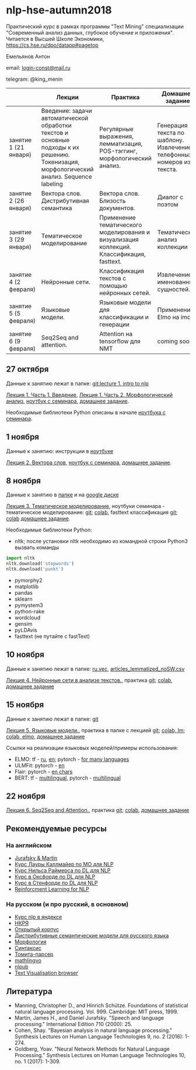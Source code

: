 # nlp-hse-autumn2018
Практический курс в рамках программы "Text Mining" специализации "Современный анализ данных, глубокое обучение и приложения". Читается в Высшей Школе Экономики, https://cs.hse.ru/dpo/datapp#pagetop

Емельянов Антон

email: login-const@mail.ru

telegram: @king_menin

|                       | Лекции                                                                                                                                           | Практика                                                    | Домашнее  задание                                                   |
|-----------------------|--------------------------------------------------------------------------------------------------------------------------------------------------|-------------------------------------------------------------|---------------------------------------------------------------------|
| занятие 1 (21 января)  | Введение: задачи автоматической обработки текстов и основные подходы к их решению. Токенизация, морфологический анализ. Sequence labeling  | Регулярные выражения, лемматизация, POS-тэггинг, морфологический анализ. | Генерация текста по шаблону. Извлечение телефонных номеров из текста.   
| занятие 2 (26 января)  | Вектора слов. Дистрибутивная семантика  | Вектора слов. Близость документов. | Диалог с поэтом   
| занятие 3 (29 января)  | Тематическое моделирование  | Применение тематического моделирования и визуализация коллекций. Классификация, fasttext.| Тематический анализ коллекции
| занятие 4 (2 февраля)  | Нейронные сети. | Классификация текстов с помощью нейронных сетей. | Извлечение именованных сущностей.
| занятие 5 (5 февраля)  | Языковые модели. | Языковые модели для классификации и генерации | Применение Elmo на imdb
| занятие 6 (9 февраля)  | Seq2Seq and attention. | Attention на tensorflow для NMT  | coming soon


## 27 октября

Данные к занятию лежат в папке: [git:lecture 1. intro to nlp](https://github.com/king-menin/nlp-hse-autumn2018/tree/master/lecture%201.%20intro%20to%20nlp)

[Лекция 1. Часть 1. Введение](https://github.com/king-menin/nlp-hse-autumn2018/blob/master/lecture%201.%20intro%20to%20nlp/lecture%201.%20part%201.%20intro.pdf), [Лекция 1. Часть 2. Морфологический анализ](https://github.com/king-menin/nlp-hse-autumn2018/blob/master/lecture%201.%20intro%20to%20nlp/lecture%201.%20part%202.%20morphology.pdf), [ноутбук с семинара](https://github.com/king-menin/nlp-hse-autumn2018/blob/master/lecture%201.%20intro%20to%20nlp/sem1.ipynb), [домашнее задание](https://github.com/king-menin/nlp-hse-autumn2018/blob/master/hw1.ipynb).

Необходимые библиотеки Python описаны в начале [ноутбука с семинара](https://github.com/king-menin/nlp-hse-autumn2018/blob/master/lecture%201.%20intro%20to%20nlp/sem1.ipynb).


## 1 ноября

Данные к занятию: инструкции в [ноутбуке](https://github.com/king-menin/nlp-hse-autumn2018/blob/master/lecture%202.%20word%20vectors/ds.ipynb)

[Лекция 2. Вектора слов](https://github.com/king-menin/nlp-hse-autumn2018/blob/master/lecture%202.%20word%20vectors/word%20vectors.pdf), [ноутбук с семинара](https://github.com/king-menin/nlp-hse-autumn2018/blob/master/lecture%202.%20word%20vectors/ds.ipynb), [домашнее задание](https://github.com/king-menin/nlp-hse-autumn2018/blob/master/hw2.ipynb).


## 8 ноября

Данные к занятию в [папке](https://github.com/king-menin/nlp-hse-autumn2018/tree/master/lecture%203.%20topic%20modeling%20and%20classification) и на [google диске](https://drive.google.com/file/d/19e2fOFpykP4iWCCCxzlJraAilvnVb1m9/view)

[Лекция 3. Тематическое моделирование](https://github.com/king-menin/nlp-hse-autumn2018/blob/master/lecture%203.%20topic%20modeling%20and%20classification/topic%20modeling.pdf), ноутбуки семинара - тематическое моделирование: [git](https://github.com/king-menin/nlp-hse-autumn2018/blob/master/lecture%203.%20topic%20modeling%20and%20classification/topic_modeling.ipynb); [colab](https://colab.research.google.com/drive/18QKAqSRyHxueej6XBSNLcEgY9Fr7_kAO), fasttext классификация [git](https://github.com/king-menin/nlp-hse-autumn2018/blob/master/lecture%203.%20topic%20modeling%20and%20classification/classification.ipynb); [colab](https://colab.research.google.com/drive/1I9qBSkgILoLl0fLtm7Mqrl6L3xBv3IOr) [домашнее задание](https://github.com/king-menin/nlp-hse-autumn2018/blob/master/hw3.ipynb).

Необходимые библиотеки Python:
* nltk; после установки nltk необходимо из командной строки Python3 вызвать команды
```python
import nltk
nltk.download('stopwords')
nltk.download('punkt')
```
* pymorphy2
* matplotlib
* pandas
* sklearn
* pymystem3
* python-rake
* wordcloud
* gensim
* pyLDAvis
* fasttext (не путайте с fastText)


## 10 ноября

Данные к занятию лежат в папке: [ru.vec](https://www.dropbox.com/s/0x7oxso6x93efzj/ru.tar.gz), [articles_lemmatized_noSW.csv](https://www.dropbox.com/sh/513tgmhz2ollna5/AAB6W-J3zwKDxKHSUnhjaYINa?dl=0&preview=articles_lemmatized_noSW.csv)

[Лекция 4. Нейронные сети в анализе текстов.](https://github.com/king-menin/nlp-hse-autumn2018/blob/master/lecture%204.%20neural%20networks%20in%20nlp/neural%20networks%20in%20nlp.pdf),  практика [git](https://github.com/king-menin/nlp-hse-autumn2018/blob/master/lecture%204.%20neural%20networks%20in%20nlp/RU_FNN_CNN_and_RNN.ipynb); [colab](https://colab.research.google.com/drive/1_CiD5xTMSxXSLdxD3b89pl1jmysc0pet), [домашнее задание](https://github.com/king-menin/nlp-course/blob/master/hw4.ipynb)

## 15 ноября

Данные к занятию лежат в папке: [git](https://github.com/king-menin/nlp-hse-autumn2018/tree/master/lecture%205.%20language%20models)

[Лекция 5. Языковые модели.](https://github.com/king-menin/nlp-hse-autumn2018/blob/master/lecture%205.%20language%20models/language%20models.pdf),  практика в папке с лекцией [git](https://github.com/king-menin/nlp-hse-autumn2018/tree/master/lecture%205.%20language%20models); [colab, lm](https://colab.research.google.com/drive/12Px51s4HRa75F59SHe7Degh52_YQN9JT); [colab, elmo](https://drive.google.com/file/d/1Z1rUSpV7xSHGksZNyijjIwl1nCI-pxUN/view?usp=sharing), [домашнее задание](https://github.com/king-menin/nlp-course/blob/master/hw5.ipynb)

Ссылки на реализации языковых моделей/примеры использования:
* ELMO: tf - [ru](http://docs.deeppavlov.ai/en/master/apiref/models/embedders.html#deeppavlov.models.embedders.elmo_embedder.ELMoEmbedder), [en](https://tfhub.dev/google/elmo/2); pytorch - [for many languages](https://github.com/HIT-SCIR/ELMoForManyLangs/)
* ULMFit: pytorch - [en](https://github.com/fastai/fastai/blob/master/courses/dl2/imdb.ipynb)
* Flair: pytorch - [en chars](https://github.com/zalandoresearch/flair)
* BERT: tf - [multilingual](https://github.com/google-research/bert), pytorch - [multilingual](https://github.com/huggingface/pytorch-pretrained-BERT)

## 22 ноября

[Лекция 6. Seq2Seq and Attention.](https://github.com/king-menin/nlp-hse-autumn2018/blob/master/lecture%206.%20seq2seq%20and%20attention/seq2seq%20and%20attention.pdf),  практика [git](https://github.com/king-menin/nlp-hse-autumn2018/blob/master/lecture%206.%20seq2seq%20and%20attention/tf_attention.ipynb); [colab](https://colab.research.google.com/drive/1yTyBdBOho3f29Hbm2FCW3Yj0WzR_caTd), [домашнее задание](https://github.com/king-menin/nlp-course/blob/master/hw6.ipynb)



## Рекомендуемые ресурсы
### На английском

* [Jurafsky & Martin](https://web.stanford.edu/~jurafsky/slp3/)
* [Курс Лауры Каллмайер по МО для NLP](https://user.phil.hhu.de/~kallmeyer/MachineLearning/index.html)
* [Курс Нильса Раймерса по DL для NLP](https://github.com/UKPLab/deeplearning4nlp-tutorial)
* [Курс в Оксфорде по DL для NLP](https://github.com/UKPLab/deeplearning4nlp-tutorial)
* [Курс в Стенфорде по DL для NLP](http://cs224d.stanford.edu)
* [Reinforcment Learning for NLP](https://github.com/jiyfeng/rl4nlp)


### На русском (и про русский, в основном)

* [Курс nlp в яндексе](https://github.com/yandexdataschool/nlp_course)
* [НКРЯ](http://ruscorpora.ru)
* [Открытый корпус](http://opencorpora.org)
* [Дистрибутивные семантические модели для русского языка](http://rusvectores.org/ru/)
* [Морфология](https://tech.yandex.ru/mystem/)
* [Синтаксис](https://habrahabr.ru/post/317564/)
* [Томита-парсер](https://tech.yandex.ru/tomita/)
* [mathlingvo](http://mathlingvo.ru)
* [nlpub](https://nlpub.ru)
* [Text Visualisation browser](http://textvis.lnu.se)



## Литература

* Manning, Christopher D., and Hinrich Schütze. Foundations of statistical natural language processing. Vol. 999. Cambridge: MIT press, 1999.
* Martin, James H., and Daniel Jurafsky. "Speech and language processing." International Edition 710 (2000): 25.
* Cohen, Shay. "Bayesian analysis in natural language processing." Synthesis Lectures on Human Language Technologies 9, no. 2 (2016): 1-274.
* Goldberg, Yoav. "Neural Network Methods for Natural Language Processing." Synthesis Lectures on Human Language Technologies 10, no. 1 (2017): 1-309.
